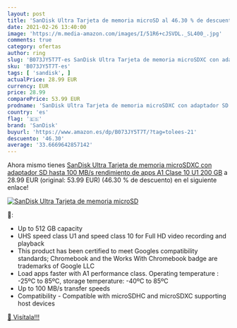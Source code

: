 ```yaml
---
layout: post
title: 'SanDisk Ultra Tarjeta de memoria microSD al 46.30 % de descuento'
date: 2021-02-26 13:40:00
image: 'https://m.media-amazon.com/images/I/51R6+cJSVDL._SL400_.jpg'
comments: true
category: ofertas
author: ring
slug: 'B073JY5T7T-es SanDisk Ultra Tarjeta de memoria microSDXC con adaptador...'
sku: 'B073JY5T7T-es'
tags: [ 'sandisk', ]
actualPrice: 28.99 EUR
currency: EUR
price: 28.99
comparePrice: 53.99 EUR
prodname: 'SanDisk Ultra Tarjeta de memoria microSDXC con adaptador SD  hasta 100 MB/s  rendimiento de apps A1  Clase 10  U1  200 GB'
country: 'es'
flag: '🇪🇸'
brand: 'SanDisk'
buyurl: 'https://www.amazon.es/dp/B073JY5T7T/?tag=tolees-21'
descuento: '46.30'
average: '33.6669642857142'
---
```


Ahora mismo tienes [SanDisk Ultra Tarjeta de memoria microSDXC con adaptador SD  hasta 100 MB/s  rendimiento de apps A1  Clase 10  U1  200 GB](https://www.amazon.es/dp/B073JY5T7T/?tag=tolees-21) a 28.99 EUR (original: 53.99 EUR) (46.30 %  de descuento) en el siguiente enlace!

[![SanDisk Ultra Tarjeta de memoria microSD](https://m.media-amazon.com/images/I/51R6+cJSVDL._SL400_.jpg)](https://www.amazon.es/dp/B073JY5T7T/?tag=tolees-21)

🔎:

- Up to 512 GB capacity
- UHS speed class U1 and speed class 10 for Full HD video recording and playback
- This product has been certified to meet Googles compatibility standards; Chromebook and the Works With Chromebook badge are trademarks of Google LLC
- Load apps faster with A1 performance class. Operating temperature : -25ºC to 85ºC, storage temperature: -40ºC to 85ºC
- Up to 100 MB/s transfer speeds
- Compatibility - Compatible with microSDHC and microSDXC supporting host devices

[🛒 Visítala!!!](https://www.amazon.es/dp/B073JY5T7T/?tag=tolees-21)
